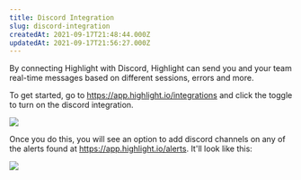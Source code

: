 ```yaml
---
title: Discord Integration
slug: discord-integration
createdAt: 2021-09-17T21:48:44.000Z
updatedAt: 2021-09-17T21:56:27.000Z
---
```


By connecting Highlight with Discord, Highlight can send you and your team real-time messages based on different sessions, errors and more.

To get started, go to <https://app.highlight.io/integrations> and click the toggle to turn on the discord integration. 

![](/images/discord-integration-toggle.png)

Once you do this, you will see an option to add discord channels on any of the alerts found at <https://app.highlight.io/alerts>. It'll look like this:

![](/images/discord-alert-view.png)
